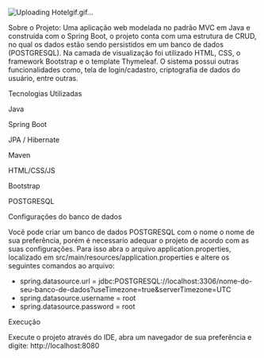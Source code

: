 ![Uploading Hotelgif.gif…]()

Sobre o Projeto:
Uma aplicação web modelada no padrão MVC em Java e construída com o Spring Boot, o projeto conta com uma estrutura de CRUD, no qual os dados estão sendo persistidos em um banco de dados (POSTGRESQL). Na camada de visualização foi utilizado HTML, CSS, o framework Bootstrap e o template Thymeleaf.  O sistema possui outras funcionalidades como, tela de login/cadastro, criptografia de dados do usuário, entre outras.

Tecnologias Utilizadas

Java

Spring Boot

JPA / Hibernate

Maven

HTML/CSS/JS

Bootstrap

POSTGRESQL



Configurações do banco de dados

Você pode criar um banco de dados POSTGRESQL com o nome o nome de sua preferência, porém é necessario adequar o projeto de acordo com as suas configurações. Para isso abra o arquivo application.properties, localizado em src/main/resources/application.properties e altere os seguintes comandos ao arquivo:
- spring.datasource.url = jdbc:POSTGRESQL://localhost:3306/nome-do-seu-banco-de-dados?useTimezone=true&serverTimezone=UTC
- spring.datasource.username = root
- spring.datasource.password = root

Execução


Execute o projeto através do IDE, abra um navegador de sua preferência e digite: http://localhost:8080
